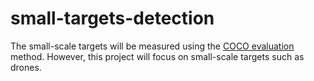 # small-targets-detection

The small-scale targets will be measured using the [COCO evaluation](https://cocodataset.org/#detection-eval) method. However, this project will focus on small-scale targets such as drones.
